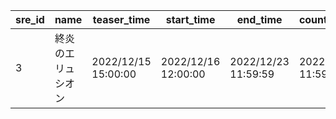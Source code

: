 |sre_id|name|teaser_time|start_time|end_time|count_start_time|close_time|story_id|close_story_condition_id|close_story_id|top_bgm|top_bg|
| --- | --- | --- | --- | --- | --- | --- | --- | --- | --- | --- | --- |
|3|終炎のエリュシオン|2022/12/15 15:00:00|2022/12/16 12:00:00|2022/12/23 11:59:59|2022/12/22 11:59:59|2023/01/09 11:59:59|2000002|9000003|2116006|bgm_M643||